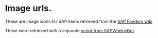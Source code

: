 # Image urls.
These are image icons for SAP items retrieved from the [SAP Fandom wiki](https://superautopets.fandom.com/wiki/Special:NewFiles).

These were retrieved with a separate [script from SAPWeeklyBot](https://github.com/koisland/SAPWeeklyBot/blob/main/weekly_bot/extractor.py).
